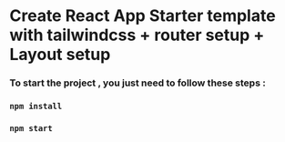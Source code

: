 # Create React App Starter template with tailwindcss + router setup + Layout setup

### To start the project , you just need to follow these steps :

### `npm install`

### `npm start`

